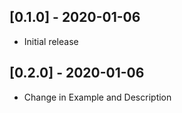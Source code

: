 ## [0.1.0] - 2020-01-06
* Initial release

## [0.2.0] - 2020-01-06
* Change in Example and Description